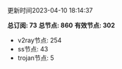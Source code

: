 更新时间2023-04-10 18:14:37

**总订阅: 73**
**总节点: 860**
**有效节点: 302**
- v2ray节点: 254
- ss节点: 43
- trojan节点: 5
